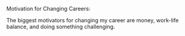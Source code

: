 Motivation for Changing Careers:

The biggest motivators for changing my career are money, work-life balance, and doing something challenging.
